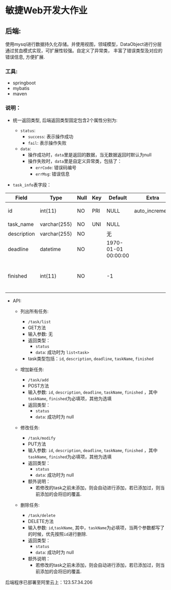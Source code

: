 # 敏捷Web开发大作业

## 后端:

使用mysql进行数据持久化存储。并使用视图，领域模型，DataObject进行分层通过贫血模式实现，可扩展性较强。自定义了异常类， 丰富了错误类型及对应的错误信息, 方便扩展.

### 工具:
- springboot
- mybatis
- maven

### 说明：
- 统一返回类型, 后端返回类型固定包含2个属性分别为: 
    - `status`:
        - `success`: 表示操作成功
        - `fail`: 表示操作失败
    - `data`: 
        - 操作成功时，`data`里是返回的数据，当无数据返回时默认为null
        - 操作失败时，`data`里是自定义异常类，包括了：
            - `errCode`: 错误码编号
            - `errMsg`: 错误信息

- `task_info`表字段：

| Field       | Type         | Null | Key | Default             | Extra          | Comment  | Required |
|-------------|--------------|------|-----|---------------------|----------------|----------|-----------| 
| id          | int(11)      | NO   | PRI | NULL                | auto_increment | 任务唯一标示|  false   |  
| task_name   | varchar(255) | NO   | UNI | NULL                |                | 任务名称  |   true    |
| description | varchar(255) | NO   |     | 无                  |                | 任务描述 |    false   |
| deadline    | datetime     | NO   |     | 1970-01-01 00:00:00 |                | 截止日期 |    false   |
| finished    | int(11)      | NO   |     | -1                  |                | 是否完成 0为未完成, 1为完成| true|  

- API:
    - 列出所有任务: 
        - `/task/list`
        - GET方法
        - 输入参数: 无
        - 返回类型：
            - `status`
            - `data`: 成功时为 `list<task>`
        - task类型包括：`id`, `description`, `deadline`, `taskName`, `finished`
    
    - 增加新任务:
        - `/task/add` 
        - POST方法
        - 输入参数: `id`, `description`, `deadline`, `taskName`, `finished` ，其中`taskName`, `finished`为必填项，其他为选填
        - 返回类型：
            - `status`
            - `data`: 成功时为 null
    
    - 修改任务:
        - `/task/modify`
        - PUT方法
        - 输入参数: `id`, `description`, `deadline`, `taskName`, `finished` ，其中`taskName`, `finished`为必填项，其他为选填
        - 返回类型：
            - `status`
            - `data`: 成功时为 null
        - 额外说明：
            - 若修改的task之前未添加，则会自动进行添加，若已添加过，则当前添加的会将旧的覆盖.
    
    - 删除任务:
        - `/task/delete`
        - DELETE方法
        - 输入参数: `id`,`taskName`, 其中，`taskName`为必填项，当两个参数都写了的时候，优先按照`id`进行删除.
        - 返回类型：
            - `status`
            - `data`: 成功时为 null
        - 额外说明：
            - 若修改的task之前未添加，则会自动进行添加，若已添加过，则当前添加的会将旧的覆盖.


后端程序已部署至阿里云上：123.57.34.206 